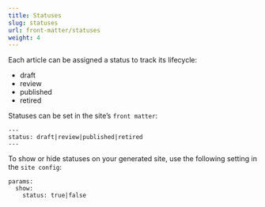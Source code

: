 ```yaml
---
title: Statuses
slug: statuses
url: front-matter/statuses
weight: 4
---
```


Each article can be assigned a status to track its lifecycle:

- draft
- review
- published
- retired

Statuses can be set in the site’s `front matter`:

```
---
status: draft|review|published|retired
---
```

To show or hide statuses on your generated site, use the following setting in the `site config`:

```
params:
  show:
    status: true|false
```
